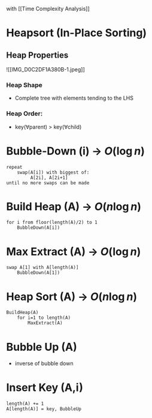 with [[Time Complexity Analysis]]
# Heapsort (In-Place Sorting)

## Heap Properties 
![[IMG_D0C2DF1A380B-1.jpeg]]
### Heap Shape
- Complete tree with elements tending to the LHS

### Heap Order:
- key($\forall$parent) > key($\forall$child)

# Bubble-Down (i) -> $O(\log n)$
```
repeat
	swap(A[i]) with biggest of:
		 A[2i], A[2i+1]
until no more swaps can be made
```

# Build Heap (A) -> $O(n\log n)$
```
for i from floor(length(A)/2) to 1
	BubbleDown(A[i])
```

# Max Extract (A) -> $O(\log n)$
```
swap A[1] with A[length(A)]
	BubbleDown(A[1])
```

# Heap Sort (A) -> $O(n\log n)$
```
BuildHeap(A)
	for i=1 to length(A)
		MaxExtract(A)
```

# Bubble Up (A)
- inverse of bubble down

# Insert Key (A,i)
```
length(A) += 1
A[length(A)] = key, BubbleUp
```
